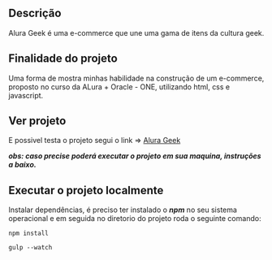## Descrição
Alura Geek é uma e-commerce que une uma gama de itens da cultura geek.

## Finalidade do projeto
Uma forma de mostra minhas habilidade na construção de um e-commerce, proposto no curso da ALura + Oracle - ONE, utilizando html, css e javascript.

## Ver projeto
E possivel testa o projeto segui o link => [Alura Geek](https://ygorfsguilherme.github.io/alura-geek/)

***obs: caso precise poderá executar o projeto em sua maquina, instruções a baixo.***

## Executar o projeto localmente
Instalar dependências, é preciso ter instalado o ***npm*** no seu sistema operacional e em seguida no diretorio do projeto roda o seguinte comando:
```
npm install

gulp --watch
```